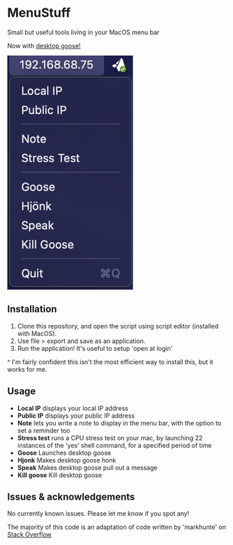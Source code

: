 # MenuStuff

Small but useful tools living in your MacOS menu bar

Now with [desktop goose!](https://samperson.itch.io/desktop-goose)

![Screenshot](https://github.com/NathanaelJ/MenuStuff/blob/main/Options.png)

## Installation

1. Clone this repository, and open the script using script editor (installed with MacOS).
2. Use file > export and save as an application.
3. Run the application! It's useful to setup 'open at login'

^ I'm fairly confident this isn't the most efficient way to install this, but it works for me.

## Usage

* **Local IP** displays your local IP address
* **Public IP** displays your public IP address
* **Note** lets you write a note to display in the menu bar, with the option to set a reminder too
* **Stress test** runs a CPU stress test on your mac, by launching 22 instances of the 'yes' shell command, for a specified period of time
* **Goose** Launches desktop goose
* **Hjonk** Makes desktop goose honk
* **Speak** Makes desktop goose pull out a message
* **Kill goose** Kill desktop goose

## Issues & acknowledgements

No currently known issues. Please let me know if you spot any!

The majority of this code is an adaptation of code written by 'markhunte' on [Stack Overflow](https://stackoverflow.com/questions/29191190/display-and-update-applescript-output-in-background)
